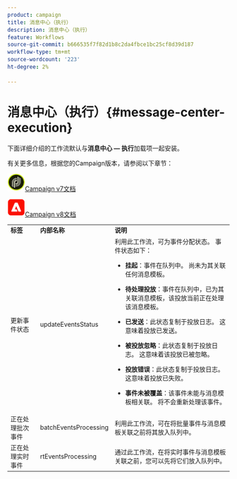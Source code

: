 ```yaml
---
product: campaign
title: 消息中心（执行）
description: 消息中心（执行）
feature: Workflows
source-git-commit: b666535f7f82d1b8c2da4fbce1bc25cf8d39d187
workflow-type: tm+mt
source-wordcount: '223'
ht-degree: 2%

---
```



# 消息中心（执行）{#message-center-execution}



下面详细介绍的工作流默认与&#x200B;**消息中心 — 执行**&#x200B;加载项一起安装。

有关更多信息，根据您的Campaign版本，请参阅以下章节：

![](assets/do-not-localize/v7.jpeg)[Campaign v7文档](../../message-center/using/about-transactional-messaging.md)

![](assets/do-not-localize/v8.png)[Campaign v8文档](https://experienceleague.adobe.com/docs/campaign/campaign-v8/send/transactional.html)

<table> 
 <tbody> 
  <tr> 
   <td> <strong>标签</strong><br /> </td> 
   <td> <strong>内部名称</strong><br /> </td> 
   <td> <strong>说明</strong><br /> </td> 
  </tr> 
  <tr> 
   <td> <span class="uicontrol">更新事件状态</span> <br /> </td> 
   <td> <span class="uicontrol">updateEventsStatus</span> <br /> </td> 
   <td> 利用此工作流，可为事件分配状态。 事件状态如下： <br /> 
    <ul> 
     <li> <p><strong>挂起</strong>：事件在队列中。 尚未为其关联任何消息模板。</p> </li> 
     <li> <p><strong>待处理投放</strong>：事件在队列中，已为其关联消息模板，该投放当前正在处理该消息模板。</p> </li> 
     <li> <p><strong>已发送</strong>：此状态复制于投放日志。 这意味着投放已发送。</p> </li> 
     <li> <p><strong>被投放忽略</strong>：此状态复制于投放日志。 这意味着该投放已被忽略。</p> </li> 
     <li> <p><strong>投放错误</strong>：此状态复制于投放日志。 这意味着投放已失败。</p> </li> 
     <li> <p><strong>事件未被覆盖</strong>：该事件未能与消息模板相关联。 将不会重新处理该事件。</p> </li> 
    </ul> </td> 
  </tr> 
  <tr> 
   <td> <span class="uicontrol">正在处理批次事件</span> <br /> </td> 
   <td> <span class="uicontrol">batchEventsProcessing</span> <br /> </td> 
   <td> 利用此工作流，可在将批量事件与消息模板关联之前将其放入队列中。<br /> </td> 
  </tr> 
  <tr> 
   <td> <span class="uicontrol">正在处理实时事件</span> <br /> </td> 
   <td> <span class="uicontrol">rtEventsProcessing</span> <br /> </td> 
   <td> 通过此工作流，在将实时事件与消息模板关联之前，您可以先将它们放入队列中。<br /> </td> 
  </tr> 
 </tbody> 
</table>

